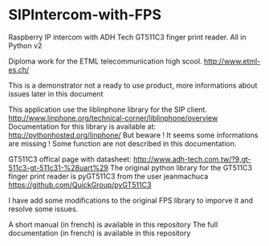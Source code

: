 # SIPIntercom-with-FPS
Raspberry IP intercom with ADH Tech GT511C3 finger print reader. All in Python v2

Diploma work for the ETML telecommunication high scool.
http://www.etml-es.ch/

This is a demonstrator not a ready to use product, more informations about issues later in this document

This application use the liblinphone library for the SIP client.
http://www.linphone.org/technical-corner/liblinphone/overview
Documentation for this library is available at:
http://pythonhosted.org/linphone/
But beware ! It seems some informations are missing ! Some function are not described in this documentation.

GT511C3 offical page with datasheet:
http://www.adh-tech.com.tw/?9,gt-511c3-gt-511c31-%28uart%29
The original python library for the GT511C3 finger print reader is pyGT511C3 from the user jeanmachuca
https://github.com/QuickGroup/pyGT511C3

I have add some modifications to the original FPS library to imporve it and resolve some issues.

A short manual (in french) is available in this repository
The full documentation (in french) is available in this repository
